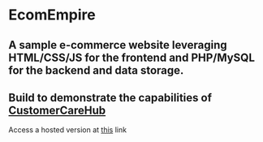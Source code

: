 # EcomEmpire
## A sample e-commerce website leveraging HTML/CSS/JS for the frontend and PHP/MySQL for the backend and data storage.
## Build to demonstrate the capabilities of [CustomerCareHub](https://github.com/V4nquishers/CustomerCareHub)
Access a hosted version at [this](https://customercarehub.cinis.cf) link
